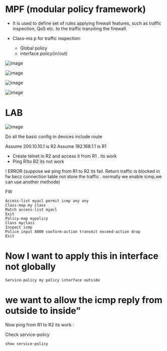 
# MPF (modular policy framework)
 * It is used to define set of rules applying firewall features, such as traffic inspection, QoS etc. to the traffic transiting the firewall.

 * Class-ma p for traffic inspection:
 
      - Global policy
      - interface policy(in/out)
      
![image](https://user-images.githubusercontent.com/128924924/227733297-01f7cbf2-acd6-497a-a215-0fba58b29b6c.png)

![image](https://user-images.githubusercontent.com/128924924/227733361-50020eb9-f9bc-4468-a1c9-b5be20538002.png)


![image](https://user-images.githubusercontent.com/128924924/227733394-929cc65f-a784-4ad8-b721-8306ee033c63.png)


![image](https://user-images.githubusercontent.com/128924924/227733418-67466f47-e7df-4744-9527-5779b4fd0dc9.png)


# LAB 

![image](https://user-images.githubusercontent.com/128924924/227733455-5ebfaed5-e398-492b-8aa1-24f814e567a9.png)


Do all the basic config in devices include route

Assume 200.10.10.1 is R2
Assume 192.168.1.1 is R1
* Create telnet in R2 and access it from R1 . its work 
* Ping R1to R2 its not work

! ERROR 
(suppose we ping from R1 to R2 its fail. Return traffic is blocked in fw becz connection table not store the traffic . normally we enable icmp,we can use another methode)

FW
```
Access-list myacl permit icmp any any
Class-map my class
Match access-list myacl
Exit
Policy-map mypolicy
Class myclass
Inspect icmp
Police input 8000 conform-action transmit exceed-action drop
Exit
```
# Now I want to apply this in interface not globally

    Service-policy my policy interface outside


# we want to allow the icmp reply from outside to inside”

Now ping from R1 to R2 its work :

Check service-policy

    show service-policy



